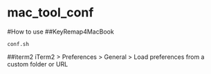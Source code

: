 mac_tool_conf
=============
#How to use
##KeyRemap4MacBook
```
conf.sh
```
##iterm2
iTerm2 > Preferences > General > Load preferences from a custom folder or URL
